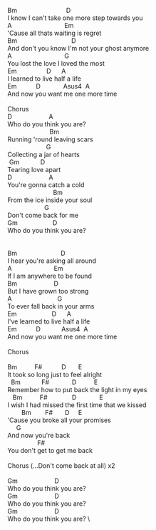 Bm&nbsp;&nbsp;&nbsp;&nbsp;&nbsp;&nbsp;&nbsp;&nbsp;&nbsp;&nbsp;&nbsp;&nbsp;&nbsp;&nbsp;&nbsp;&nbsp;&nbsp;&nbsp;&nbsp;&nbsp;&nbsp;&nbsp;&nbsp;&nbsp;&nbsp;&nbsp;&nbsp;&nbsp;D\
I&nbsp;know&nbsp;I&nbsp;can't&nbsp;take&nbsp;one&nbsp;more&nbsp;step&nbsp;towards&nbsp;you\
A&nbsp;&nbsp;&nbsp;&nbsp;&nbsp;&nbsp;&nbsp;&nbsp;&nbsp;&nbsp;&nbsp;&nbsp;&nbsp;&nbsp;&nbsp;&nbsp;&nbsp;&nbsp;&nbsp;&nbsp;&nbsp;&nbsp;&nbsp;&nbsp;&nbsp;&nbsp;&nbsp;&nbsp;&nbsp;&nbsp;Em\
'Cause&nbsp;all&nbsp;thats&nbsp;waiting&nbsp;is&nbsp;regret\
Bm&nbsp;&nbsp;&nbsp;&nbsp;&nbsp;&nbsp;&nbsp;&nbsp;&nbsp;&nbsp;&nbsp;&nbsp;&nbsp;&nbsp;&nbsp;&nbsp;&nbsp;&nbsp;&nbsp;&nbsp;&nbsp;&nbsp;&nbsp;&nbsp;&nbsp;&nbsp;&nbsp;&nbsp;&nbsp;&nbsp;&nbsp;D\
And&nbsp;don't&nbsp;you&nbsp;know&nbsp;I'm&nbsp;not&nbsp;your&nbsp;ghost&nbsp;anymore\
A&nbsp;&nbsp;&nbsp;&nbsp;&nbsp;&nbsp;&nbsp;&nbsp;&nbsp;&nbsp;&nbsp;&nbsp;&nbsp;&nbsp;&nbsp;&nbsp;&nbsp;&nbsp;&nbsp;&nbsp;&nbsp;&nbsp;&nbsp;&nbsp;&nbsp;&nbsp;&nbsp;&nbsp;&nbsp;&nbsp;G\
You&nbsp;lost&nbsp;the&nbsp;love&nbsp;I&nbsp;loved&nbsp;the&nbsp;most\
Em&nbsp;&nbsp;&nbsp;&nbsp;&nbsp;&nbsp;&nbsp;&nbsp;&nbsp;&nbsp;&nbsp;&nbsp;&nbsp;&nbsp;&nbsp;&nbsp;&nbsp;D&nbsp;&nbsp;&nbsp;&nbsp;&nbsp;&nbsp;A\
I&nbsp;learned&nbsp;to&nbsp;live&nbsp;half&nbsp;a&nbsp;life\
Em&nbsp;&nbsp;&nbsp;&nbsp;&nbsp;&nbsp;&nbsp;&nbsp;&nbsp;&nbsp;&nbsp;D&nbsp;&nbsp;&nbsp;&nbsp;&nbsp;&nbsp;&nbsp;&nbsp;&nbsp;&nbsp;&nbsp;&nbsp;&nbsp;Asus4&nbsp;&nbsp;A\
And&nbsp;now&nbsp;you&nbsp;want&nbsp;me&nbsp;one&nbsp;more&nbsp;time\
\
Chorus\
D&nbsp;&nbsp;&nbsp;&nbsp;&nbsp;&nbsp;&nbsp;&nbsp;&nbsp;&nbsp;&nbsp;&nbsp;&nbsp;&nbsp;&nbsp;&nbsp;&nbsp;&nbsp;&nbsp;&nbsp;&nbsp;A\
Who&nbsp;do&nbsp;you&nbsp;think&nbsp;you&nbsp;are?\
&nbsp;&nbsp;&nbsp;&nbsp;&nbsp;&nbsp;&nbsp;&nbsp;&nbsp;&nbsp;&nbsp;&nbsp;&nbsp;&nbsp;&nbsp;&nbsp;&nbsp;&nbsp;&nbsp;&nbsp;&nbsp;&nbsp;&nbsp;&nbsp;Bm\
Running&nbsp;'round&nbsp;leaving&nbsp;scars\
&nbsp;&nbsp;&nbsp;&nbsp;&nbsp;&nbsp;&nbsp;&nbsp;&nbsp;&nbsp;&nbsp;&nbsp;&nbsp;&nbsp;&nbsp;&nbsp;&nbsp;&nbsp;&nbsp;&nbsp;&nbsp;&nbsp;G\
Collecting&nbsp;a&nbsp;jar&nbsp;of&nbsp;hearts\
&nbsp;Gm&nbsp;&nbsp;&nbsp;&nbsp;&nbsp;&nbsp;&nbsp;&nbsp;&nbsp;&nbsp;&nbsp;&nbsp;D\
Tearing&nbsp;love&nbsp;apart\
D&nbsp;&nbsp;&nbsp;&nbsp;&nbsp;&nbsp;&nbsp;&nbsp;&nbsp;&nbsp;&nbsp;&nbsp;&nbsp;&nbsp;&nbsp;&nbsp;&nbsp;&nbsp;&nbsp;&nbsp;&nbsp;A\
You're&nbsp;gonna&nbsp;catch&nbsp;a&nbsp;cold\
&nbsp;&nbsp;&nbsp;&nbsp;&nbsp;&nbsp;&nbsp;&nbsp;&nbsp;&nbsp;&nbsp;&nbsp;&nbsp;&nbsp;&nbsp;&nbsp;&nbsp;&nbsp;&nbsp;&nbsp;&nbsp;&nbsp;&nbsp;&nbsp;&nbsp;&nbsp;Bm\
From&nbsp;the&nbsp;ice&nbsp;inside&nbsp;your&nbsp;soul\
&nbsp;&nbsp;&nbsp;&nbsp;&nbsp;&nbsp;&nbsp;&nbsp;&nbsp;&nbsp;&nbsp;&nbsp;&nbsp;&nbsp;&nbsp;&nbsp;&nbsp;&nbsp;&nbsp;&nbsp;&nbsp;G\
Don't&nbsp;come&nbsp;back&nbsp;for&nbsp;me\
Gm&nbsp;&nbsp;&nbsp;&nbsp;&nbsp;&nbsp;&nbsp;&nbsp;&nbsp;&nbsp;&nbsp;&nbsp;&nbsp;&nbsp;&nbsp;&nbsp;&nbsp;&nbsp;&nbsp;&nbsp;D\
Who&nbsp;do&nbsp;you&nbsp;think&nbsp;you&nbsp;are?\
\
\
Bm&nbsp;&nbsp;&nbsp;&nbsp;&nbsp;&nbsp;&nbsp;&nbsp;&nbsp;&nbsp;&nbsp;&nbsp;&nbsp;&nbsp;&nbsp;&nbsp;&nbsp;&nbsp;&nbsp;&nbsp;&nbsp;&nbsp;&nbsp;&nbsp;&nbsp;D\
I&nbsp;hear&nbsp;you're&nbsp;asking&nbsp;all&nbsp;around\
A&nbsp;&nbsp;&nbsp;&nbsp;&nbsp;&nbsp;&nbsp;&nbsp;&nbsp;&nbsp;&nbsp;&nbsp;&nbsp;&nbsp;&nbsp;&nbsp;&nbsp;&nbsp;&nbsp;&nbsp;&nbsp;&nbsp;&nbsp;&nbsp;Em\
If&nbsp;I&nbsp;am&nbsp;anywhere&nbsp;to&nbsp;be&nbsp;found\
Bm&nbsp;&nbsp;&nbsp;&nbsp;&nbsp;&nbsp;&nbsp;&nbsp;&nbsp;&nbsp;&nbsp;&nbsp;&nbsp;&nbsp;&nbsp;&nbsp;&nbsp;&nbsp;&nbsp;&nbsp;&nbsp;D\
But&nbsp;I&nbsp;have&nbsp;grown&nbsp;too&nbsp;strong\
A&nbsp;&nbsp;&nbsp;&nbsp;&nbsp;&nbsp;&nbsp;&nbsp;&nbsp;&nbsp;&nbsp;&nbsp;&nbsp;&nbsp;&nbsp;&nbsp;&nbsp;&nbsp;&nbsp;&nbsp;&nbsp;&nbsp;&nbsp;&nbsp;&nbsp;&nbsp;G\
To&nbsp;ever&nbsp;fall&nbsp;back&nbsp;in&nbsp;your&nbsp;arms\
Em&nbsp;&nbsp;&nbsp;&nbsp;&nbsp;&nbsp;&nbsp;&nbsp;&nbsp;&nbsp;&nbsp;&nbsp;&nbsp;&nbsp;&nbsp;&nbsp;&nbsp;&nbsp;&nbsp;&nbsp;D&nbsp;&nbsp;&nbsp;&nbsp;&nbsp;&nbsp;A\
I've&nbsp;learned&nbsp;to&nbsp;live&nbsp;half&nbsp;a&nbsp;life\
Em&nbsp;&nbsp;&nbsp;&nbsp;&nbsp;&nbsp;&nbsp;&nbsp;&nbsp;&nbsp;&nbsp;D&nbsp;&nbsp;&nbsp;&nbsp;&nbsp;&nbsp;&nbsp;&nbsp;&nbsp;&nbsp;&nbsp;&nbsp;Asus4&nbsp;&nbsp;A\
And&nbsp;now&nbsp;you&nbsp;want&nbsp;me&nbsp;one&nbsp;more&nbsp;time\
\
Chorus\
\
Bm&nbsp;&nbsp;&nbsp;&nbsp;&nbsp;&nbsp;&nbsp;&nbsp;&nbsp;&nbsp;F#&nbsp;&nbsp;&nbsp;&nbsp;&nbsp;&nbsp;&nbsp;&nbsp;&nbsp;&nbsp;&nbsp;D&nbsp;&nbsp;&nbsp;&nbsp;&nbsp;&nbsp;&nbsp;E\
It&nbsp;took&nbsp;so&nbsp;long&nbsp;just&nbsp;to&nbsp;feel&nbsp;alright\
&nbsp;&nbsp;Bm&nbsp;&nbsp;&nbsp;&nbsp;&nbsp;&nbsp;&nbsp;&nbsp;&nbsp;&nbsp;&nbsp;&nbsp;F#&nbsp;&nbsp;&nbsp;&nbsp;&nbsp;&nbsp;&nbsp;&nbsp;&nbsp;&nbsp;&nbsp;&nbsp;&nbsp;D&nbsp;&nbsp;&nbsp;&nbsp;&nbsp;&nbsp;&nbsp;&nbsp;&nbsp;&nbsp;E\
Remember&nbsp;how&nbsp;to&nbsp;put&nbsp;back&nbsp;the&nbsp;light&nbsp;in&nbsp;my&nbsp;eyes\
&nbsp;&nbsp;&nbsp;Bm&nbsp;&nbsp;&nbsp;&nbsp;&nbsp;&nbsp;&nbsp;&nbsp;&nbsp;&nbsp;F#&nbsp;&nbsp;&nbsp;&nbsp;&nbsp;&nbsp;&nbsp;&nbsp;&nbsp;&nbsp;&nbsp;&nbsp;&nbsp;&nbsp;D&nbsp;&nbsp;&nbsp;&nbsp;&nbsp;&nbsp;&nbsp;&nbsp;&nbsp;&nbsp;&nbsp;&nbsp;&nbsp;E\
I&nbsp;wish&nbsp;I&nbsp;had&nbsp;missed&nbsp;the&nbsp;first&nbsp;time&nbsp;that&nbsp;we&nbsp;kissed\
&nbsp;&nbsp;&nbsp;&nbsp;&nbsp;&nbsp;&nbsp;&nbsp;Bm&nbsp;&nbsp;&nbsp;&nbsp;&nbsp;&nbsp;&nbsp;&nbsp;F#&nbsp;&nbsp;&nbsp;&nbsp;&nbsp;&nbsp;&nbsp;D&nbsp;&nbsp;&nbsp;&nbsp;&nbsp;E\
'Cause&nbsp;you&nbsp;broke&nbsp;all&nbsp;your&nbsp;promises\
&nbsp;&nbsp;&nbsp;&nbsp;&nbsp;G\
And&nbsp;now&nbsp;you're&nbsp;back\
&nbsp;&nbsp;&nbsp;&nbsp;&nbsp;&nbsp;&nbsp;&nbsp;&nbsp;&nbsp;&nbsp;&nbsp;&nbsp;&nbsp;&nbsp;&nbsp;&nbsp;F#\
You&nbsp;don't&nbsp;get&nbsp;to&nbsp;get&nbsp;me&nbsp;back\
\
Chorus&nbsp;(...Don't&nbsp;come&nbsp;back&nbsp;at&nbsp;all)&nbsp;x2\
\
Gm&nbsp;&nbsp;&nbsp;&nbsp;&nbsp;&nbsp;&nbsp;&nbsp;&nbsp;&nbsp;&nbsp;&nbsp;&nbsp;&nbsp;&nbsp;&nbsp;&nbsp;&nbsp;&nbsp;&nbsp;&nbsp;D\
Who&nbsp;do&nbsp;you&nbsp;think&nbsp;you&nbsp;are?\
Gm&nbsp;&nbsp;&nbsp;&nbsp;&nbsp;&nbsp;&nbsp;&nbsp;&nbsp;&nbsp;&nbsp;&nbsp;&nbsp;&nbsp;&nbsp;&nbsp;&nbsp;&nbsp;&nbsp;&nbsp;&nbsp;D\
Who&nbsp;do&nbsp;you&nbsp;think&nbsp;you&nbsp;are?\
Gm&nbsp;&nbsp;&nbsp;&nbsp;&nbsp;&nbsp;&nbsp;&nbsp;&nbsp;&nbsp;&nbsp;&nbsp;&nbsp;&nbsp;&nbsp;&nbsp;&nbsp;&nbsp;&nbsp;&nbsp;&nbsp;D\
Who&nbsp;do&nbsp;you&nbsp;think&nbsp;you&nbsp;are?&nbsp;\
